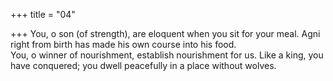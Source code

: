 +++
title = "04"

+++
You, o son (of strength), are eloquent when you sit for your meal. Agni  right from birth has made his own course into his food.  
You, o winner of nourishment, establish nourishment for us. Like a king,  you have conquered; you dwell peacefully in a place without wolves.  
